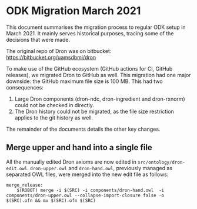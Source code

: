 # ODK Migration March 2021

This document summarises the migration process to regular ODK setup in March 2021. It mainly serves historical purposes, tracing some of the decisions that were made.

The original repo of Dron was on bitbucket: https://bitbucket.org/uamsdbmi/dron

To make use of the GitHub ecosystem (GitHub actions for CI, GitHub releases), we migrated Dron to GitHub as well. This migration had one major downside: the GitHub maximum file size is 100 MB. This had two consequences:
1. Large Dron components (dron-ndc, dron-ingredient and dron-rxnorm) could not be checked in directly.
2. The Dron history could not be migrated, as the file size restriction applies to the git history as well.


The remainder of the documents details the other key changes.

## Merge upper and hand into a single file

All the manually edited Dron axioms are now edited in `src/ontology/dron-edit.owl`. `dron-upper.owl` and `dron-hand.owl`, previously managed as separated OWL files, were merged into the new edit file as follows:

```
merge_release:
	$(ROBOT) merge -i $(SRC) -i components/dron-hand.owl  -i components/dron-upper.owl --collapse-import-closure false -o $(SRC).ofn && mv $(SRC).ofn $(SRC)
```
